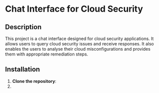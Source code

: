 # Chat Interface for Cloud Security
## Description
This project is a chat interface designed for cloud security applications. It allows users to query cloud security issues and receive responses. It also enables the users to analyse their cloud misconfigurations and provides them with appropriate remediation steps.
## Installation
1. **Clone the repository**:
2. 

